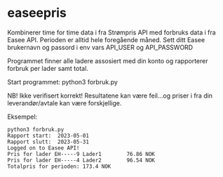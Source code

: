 # easeepris
Kombinerer time for time data i fra Strømpris API med forbruks data i fra Easee API.
Perioden er alltid hele foregående måned.
Sett ditt Easee brukernavn og passord i env vars API_USER og API_PASSWORD 

Programmet finner alle ladere assosiert med din konto og rapporterer forbruk per lader samt total.

Start programmet: python3 forbruk.py

NB! Ikke verifisert korrekt! Resultatene kan være feil...og priser i fra din leverandør/avtale kan være forskjellige.

Eksempel:
```
python3 forbruk.py
Rapport start:  2023-05-01
Rapport slutt:  2023-05-31
Logged on to Easee API!
Pris for lader EH-----9 Lader1        76.86 NOK
Pris for lader EH-----4 Lader2        96.54 NOK
Totalpris for perioden: 173.4 NOK
```